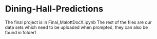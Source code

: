 # Dining-Hall-Predictions


The final project is in Final_MalottDocX.ipynb
The rest of the files are our data sets which need to be uploaded when prompted, they can also be found in folder1
